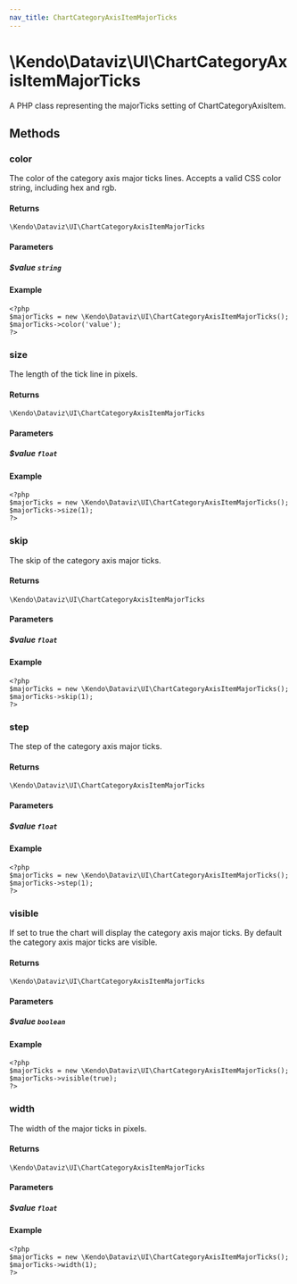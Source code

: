 ```yaml
---
nav_title: ChartCategoryAxisItemMajorTicks
---
```


# \Kendo\Dataviz\UI\ChartCategoryAxisItemMajorTicks

A PHP class representing the majorTicks setting of ChartCategoryAxisItem.


## Methods

### color
The color of the category axis major ticks lines. Accepts a valid CSS color string, including hex and rgb.

#### Returns
`\Kendo\Dataviz\UI\ChartCategoryAxisItemMajorTicks`

#### Parameters

##### $value `string`



#### Example 
    <?php
    $majorTicks = new \Kendo\Dataviz\UI\ChartCategoryAxisItemMajorTicks();
    $majorTicks->color('value');
    ?>

### size
The length of the tick line in pixels.

#### Returns
`\Kendo\Dataviz\UI\ChartCategoryAxisItemMajorTicks`

#### Parameters

##### $value `float`



#### Example 
    <?php
    $majorTicks = new \Kendo\Dataviz\UI\ChartCategoryAxisItemMajorTicks();
    $majorTicks->size(1);
    ?>

### skip
The skip of the category axis major ticks.

#### Returns
`\Kendo\Dataviz\UI\ChartCategoryAxisItemMajorTicks`

#### Parameters

##### $value `float`



#### Example 
    <?php
    $majorTicks = new \Kendo\Dataviz\UI\ChartCategoryAxisItemMajorTicks();
    $majorTicks->skip(1);
    ?>

### step
The step of the category axis major ticks.

#### Returns
`\Kendo\Dataviz\UI\ChartCategoryAxisItemMajorTicks`

#### Parameters

##### $value `float`



#### Example 
    <?php
    $majorTicks = new \Kendo\Dataviz\UI\ChartCategoryAxisItemMajorTicks();
    $majorTicks->step(1);
    ?>

### visible
If set to true the chart will display the category axis major ticks. By default the category axis major ticks are visible.

#### Returns
`\Kendo\Dataviz\UI\ChartCategoryAxisItemMajorTicks`

#### Parameters

##### $value `boolean`



#### Example 
    <?php
    $majorTicks = new \Kendo\Dataviz\UI\ChartCategoryAxisItemMajorTicks();
    $majorTicks->visible(true);
    ?>

### width
The width of the major ticks in pixels.

#### Returns
`\Kendo\Dataviz\UI\ChartCategoryAxisItemMajorTicks`

#### Parameters

##### $value `float`



#### Example 
    <?php
    $majorTicks = new \Kendo\Dataviz\UI\ChartCategoryAxisItemMajorTicks();
    $majorTicks->width(1);
    ?>

